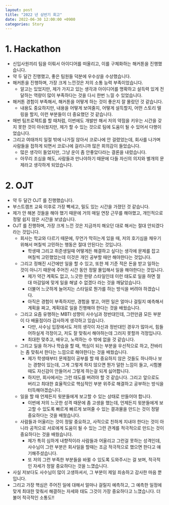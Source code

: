 ```yaml
---
layout: post
title: "2022 년 상반기 회고"
date: 2022-06-30 12:00:00 +0900
categories: Story
---
```


# 1. Hackathon

- 신입사원끼리 팀을 이뤄서 아이디어를 떠올리고, 이를 구체화하는 해커톤을 진행했습니다.
- 약 두 달간 진행했고, 좋은 팀원들 덕분에 우수상을 수상했습니다.
- 해커톤을 진행하며, 가장 크게 느낀것은 저의 소통 능력 부족이었습니다.
  - 알고는 있었지만, 제가 가지고 있는 생각과 아이디어를 명확하고 설득력 있게 전달하는 역량이 많이 부족하다는 것을 다시 한번 느낄 수 있었습니다.
- 해커톤 경험이 부족해서, 해커톤을 어떻게 하는 것이 좋은지 잘 몰랐던 것 같습니다.
  - 내용도 중요하지만, 내용을 어떻게 보여줄지, 어떻게 설득할지, 어떤 스토리 텔링을 할지, 이런 부분들이 더 중요했던 것 같습니다.
- 매번 팀프로젝트를 할 때처럼, 이번에도 개발만 해서 저의 약점을 키우는 시간을 갖지 못한 것이 아쉬웠지만, 제가 할 수 있는 것으로 팀에 도움이 될 수 있어서 다행이었습니다.
- 그리고 여태까지 일절 밖에 나가질 않아서 코로나에 안 걸렸었는데, 회사를 나가며 사람들을 접하게 되면서 코로나에 걸리니까 많은 회의감이 들었습니다.
  - 많은 생각이 들었지만, 그냥 운이 좀 안좋았다라는 결론을 내렸습니다.
  - 아무리 조심을 해도, 사람들과 만나야하기 때문에 다들 자신의 의지와 별개의 문제라고 생각하게 되었습니다.

# 2. OJT

- 약 두 달간 OJT 를 진행했습니다.
- 부스트캠프 교육 이후로 가장 빡세고, 밀도 있는 시간을 가졌던 것 같습니다.
- 제가 안 해본 것들을 해야 했기 때문에 거의 매일 연장 근무를 해야했고, 개인적으로 정말 쉽지 않은 시간을 보냈습니다.
- OJT 를 진행하며, 가장 크게 느낀 것은 지금까지 해오던 대로 해서는 절대 안되겠다 라는 것입니다.
  - 회사는 학교와 다르기 때문에, 무언가 막히는게 있을 때, 저의 호기심을 채우기 위해서 며칠씩 고민하는 행동은 절대 안된다는 것입니다.
    - 학생때 그리고 취준생일때 어떻게든 해결하고 싶다는 생각에 문제를 잡고 며칠씩 고민했었는데 이것은 개인 공부할 때만 해야한다는 것입니다.
  - 그리고 정해진 시간에만 일을 할 수 있고, 또한 제 기준 적은 돈을 받고 일하는 것이 아니기 때문에 주어진 시간 동안 정말 몰입해서 일을 해야한다는 것입니다.
    - 제가 약간 계획도 없고, 느긋한 한량 스타일인데 이런 태도로 일을 하면 절대 마감일에 맞게 일을 해낼 수 없겠다 라는 것을 깨달았습니다.
    - 더불어 느긋하게 늘어지는 스타일로 뭔가를 하는 방식을 버려야 하겠습니다.
    - 아직은 경험이 부족하지만, 경험을 쌓고, 어떤 일은 얼마나 걸릴지 예측해서 계획을 짜고, 계획대로 일을 진행해야 한다는 것을 배웠습니다.
  - 그리고 요즘 유행하는 MBTI 성향이 사수님과 정반대인데, 그런만큼 모든 부분이 다 배울점이라 감사하게 생각하고 있습니다.
    - 다만, 사수님 입장에서도 저의 생각이 자신과 정반대인 경우가 많아서, 힘들어하실게 걱정이고, 저도 잘 맞춰서 해야하는데 그러지 못할까 걱정입니다.
    - 최대한 맞추고, 배우고, 노력하는 수 밖에 없을 것 같습니다.
  - 그리고 일을 하거나 학습을 할 때, 핵심이 되는 부분을 우선적으로 하고, 잔바리는 좀 맞춰서 한다는 느낌으로 해야한다는 것을 배웠습니다.
    - 제가 학생때부터 문제점이 공부를 할 때 중요하지 않은 것들도 하나하나 보는 경향이 있는데, 그게 그렇게 하지 않으면 뭔가 덜한 느낌이 들고, 시험볼 때도 자신감이 안들어서 그렇게 하는걸 되게 싫어합니다.
    - 하지만, 회사에서는 그런 태도를 버려야 할 것 같습니다. 그리고 앞으로도 버리고 최대한 효율적으로 핵심적인 부분 위주로 해결하고 공부하는 방식을 터득해야겠습니다.
  - 일을 할 때 언제든지 윗분들에게 보고할 수 있는 상태로 만들어야 합니다.
    - 이번에 저의 느긋한 성격 때문에 좀 고생을 했는데, 언제든지 윗분들에게 보고할 수 있도록 빠르게 빠르게 보여줄 수 있는 결과물을 만드는 것이 정말 중요하다는 것을 배웠습니다.
  - 사람들과 어울리는 것이 정말 중요하고, 사적으로 친하게 지내야 한다는 것이 아니라 공적으로 서로에게 도움이 될 수 있는 그런 관계를 적극적으로 만드는 것이 중요하다는 것을 배웠습니다.
    - 제가 특히 심하게 내향적이라 사람들과 어울리고 그런걸 못하는 성격인데, 사수님이 그런 부분은 회사일을 할때는 조금 적극적으로 했으면 한다고 얘기해주셨습니다.
    - 또 저의 그런 부족한 부분들을 바뀔 수 있도록 도와주시는 걸 보며, 적극적인 자세가 정말 중요하다는 것을 느꼈습니다.
- 사실 저보다도 사수님이 많이 고생하셔서, 그 부분이 제일 죄송하고 감사한 마음 뿐입니다.
- 그리고 가장 핵심은 주어진 일에 대해서 얼마나 걸릴지 예측하고, 그 예측한 일정에 맞게 최대한 맞춰서 해결하는 자세와 태도 그것이 가장 중요하다고 느꼈습니다. 더불어 적극적인 소통도!!

